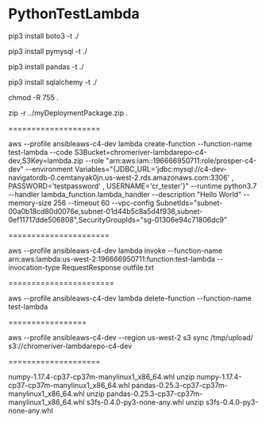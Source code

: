 # PythonTestLambda

pip3 install boto3 -t ./

pip3 install pymysql -t ./

pip3 install pandas -t ./

pip3 install sqlalchemy -t ./

chmod -R 755 .

zip -r ../myDeploymentPackage.zip .


====================

aws --profile ansibleaws-c4-dev  lambda create-function --function-name test-lambda --code S3Bucket=chromeriver-lambdarepo-c4-dev,S3Key=lambda.zip  --role "arn:aws:iam::196666950711:role/prosper-c4-dev"  --environment Variables="{JDBC_URL='jdbc:mysql://c4-dev-navigatordb-0.cemtanyak0jn.us-west-2.rds.amazonaws.com:3306' , PASSWORD='testpassword'  , USERNAME='cr_tester'}" --runtime python3.7 --handler lambda_function.lambda_handler --description "Hello World" --memory-size 256 --timeout 60  --vpc-config SubnetIds="subnet-00a0b18cd80d0076e,subnet-01d44b5c8a5d4f936,subnet-0ef11717dde506808",SecurityGroupIds="sg-01306e94c71806dc9"

======================

aws --profile ansibleaws-c4-dev lambda invoke  --function-name arn:aws:lambda:us-west-2:196666950711:function:test-lambda --invocation-type RequestResponse outfile.txt

=======================

aws --profile ansibleaws-c4-dev  lambda  delete-function --function-name test-lambda

=================

aws --profile ansibleaws-c4-dev --region us-west-2 s3 sync /tmp/upload/ s3://chromeriver-lambdarepo-c4-dev


====================

numpy-1.17.4-cp37-cp37m-manylinux1_x86_64.whl
unzip numpy-1.17.4-cp37-cp37m-manylinux1_x86_64.whl
pandas-0.25.3-cp37-cp37m-manylinux1_x86_64.whl
unzip pandas-0.25.3-cp37-cp37m-manylinux1_x86_64.whl
s3fs-0.4.0-py3-none-any.whl
unzip s3fs-0.4.0-py3-none-any.whl

